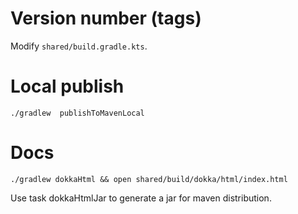 # Version number (tags)

Modify `shared/build.gradle.kts`.

# Local publish

    ./gradlew  publishToMavenLocal

# Docs

    ./gradlew dokkaHtml && open shared/build/dokka/html/index.html

Use task dokkaHtmlJar to generate a jar for maven distribution.
